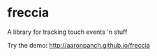 freccia
=======

A library for tracking touch events 'n stuff

Try the demo:
http://aaronpanch.github.io/freccia
